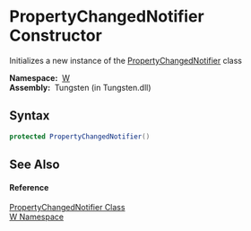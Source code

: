 PropertyChangedNotifier Constructor
===================================
  Initializes a new instance of the [PropertyChangedNotifier][1] class

  **Namespace:**  [W][2]  
  **Assembly:**  Tungsten (in Tungsten.dll)

Syntax
------

```csharp
protected PropertyChangedNotifier()
```


See Also
--------

#### Reference
[PropertyChangedNotifier Class][1]  
[W Namespace][2]  

[1]: README.md
[2]: ../README.md